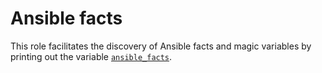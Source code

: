 # Ansible facts

This role facilitates the discovery of Ansible facts and magic variables by printing out the variable 
[`ansible_facts`](https://docs.ansible.com/ansible/latest/user_guide/playbooks_vars_facts.html).